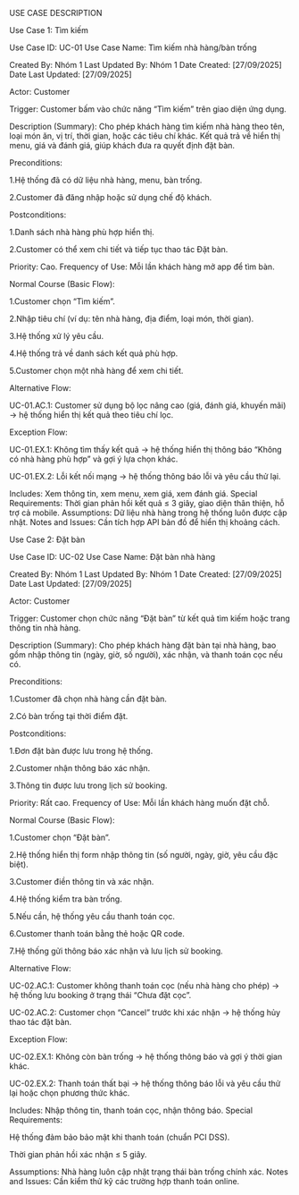 USE CASE DESCRIPTION 

Use Case 1: Tìm kiếm

Use Case ID: UC-01
Use Case Name: Tìm kiếm nhà hàng/bàn trống

Created By: Nhóm 1
Last Updated By: Nhóm 1
Date Created: [27/09/2025]
Date Last Updated: [27/09/2025]

Actor: Customer

Trigger: Customer bấm vào chức năng “Tìm kiếm” trên giao diện ứng dụng.

Description (Summary):
Cho phép khách hàng tìm kiếm nhà hàng theo tên, loại món ăn, vị trí, thời gian, hoặc các tiêu chí khác. Kết quả trả về hiển thị menu, giá và đánh giá, giúp khách đưa ra quyết định đặt bàn.

Preconditions:

1.Hệ thống đã có dữ liệu nhà hàng, menu, bàn trống.

2.Customer đã đăng nhập hoặc sử dụng chế độ khách.

Postconditions:

1.Danh sách nhà hàng phù hợp hiển thị.

2.Customer có thể xem chi tiết và tiếp tục thao tác Đặt bàn.

Priority: Cao.
Frequency of Use: Mỗi lần khách hàng mở app để tìm bàn.

Normal Course (Basic Flow):

1.Customer chọn “Tìm kiếm”.

2.Nhập tiêu chí (ví dụ: tên nhà hàng, địa điểm, loại món, thời gian).

3.Hệ thống xử lý yêu cầu.

4.Hệ thống trả về danh sách kết quả phù hợp.

5.Customer chọn một nhà hàng để xem chi tiết.

Alternative Flow:

UC-01.AC.1: Customer sử dụng bộ lọc nâng cao (giá, đánh giá, khuyến mãi) → hệ thống hiển thị kết quả theo tiêu chí lọc.

Exception Flow:

UC-01.EX.1: Không tìm thấy kết quả → hệ thống hiển thị thông báo “Không có nhà hàng phù hợp” và gợi ý lựa chọn khác.

UC-01.EX.2: Lỗi kết nối mạng → hệ thống thông báo lỗi và yêu cầu thử lại.

Includes: Xem thông tin, xem menu, xem giá, xem đánh giá.
Special Requirements: Thời gian phản hồi kết quả ≤ 3 giây, giao diện thân thiện, hỗ trợ cả mobile.
Assumptions: Dữ liệu nhà hàng trong hệ thống luôn được cập nhật.
Notes and Issues: Cần tích hợp API bản đồ để hiển thị khoảng cách.

Use Case 2: Đặt bàn

Use Case ID: UC-02
Use Case Name: Đặt bàn nhà hàng

Created By: Nhóm 1
Last Updated By: Nhóm 1
Date Created: [27/09/2025]
Date Last Updated: [27/09/2025]


Actor: Customer

Trigger: Customer chọn chức năng “Đặt bàn” từ kết quả tìm kiếm hoặc trang thông tin nhà hàng.

Description (Summary):
Cho phép khách hàng đặt bàn tại nhà hàng, bao gồm nhập thông tin (ngày, giờ, số người), xác nhận, và thanh toán cọc nếu có.

Preconditions:

1.Customer đã chọn nhà hàng cần đặt bàn.

2.Có bàn trống tại thời điểm đặt.

Postconditions:

1.Đơn đặt bàn được lưu trong hệ thống.

2.Customer nhận thông báo xác nhận.

3.Thông tin được lưu trong lịch sử booking.

Priority: Rất cao.
Frequency of Use: Mỗi lần khách hàng muốn đặt chỗ.

Normal Course (Basic Flow):

1.Customer chọn “Đặt bàn”.

2.Hệ thống hiển thị form nhập thông tin (số người, ngày, giờ, yêu cầu đặc biệt).

3.Customer điền thông tin và xác nhận.

4.Hệ thống kiểm tra bàn trống.

5.Nếu cần, hệ thống yêu cầu thanh toán cọc.

6.Customer thanh toán bằng thẻ hoặc QR code.

7.Hệ thống gửi thông báo xác nhận và lưu lịch sử booking.

Alternative Flow:

UC-02.AC.1: Customer không thanh toán cọc (nếu nhà hàng cho phép) → hệ thống lưu booking ở trạng thái “Chưa đặt cọc”.

UC-02.AC.2: Customer chọn “Cancel” trước khi xác nhận → hệ thống hủy thao tác đặt bàn.

Exception Flow:

UC-02.EX.1: Không còn bàn trống → hệ thống thông báo và gợi ý thời gian khác.

UC-02.EX.2: Thanh toán thất bại → hệ thống thông báo lỗi và yêu cầu thử lại hoặc chọn phương thức khác.

Includes: Nhập thông tin, thanh toán cọc, nhận thông báo.
Special Requirements:

Hệ thống đảm bảo bảo mật khi thanh toán (chuẩn PCI DSS).

Thời gian phản hồi xác nhận ≤ 5 giây.

Assumptions: Nhà hàng luôn cập nhật trạng thái bàn trống chính xác.
Notes and Issues: Cần kiểm thử kỹ các trường hợp thanh toán online.

